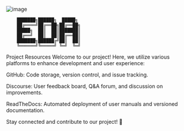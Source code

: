 ![image](https://github.com/user-attachments/assets/1f9931e0-316f-4aff-88d2-0a3966ce15a6)

        ███████╗██████╗  █████╗ 
        ██╔════╝██╔══██╗██╔══██╗
        █████╗  ██║  ██║███████║
        ██╔══╝  ██║  ██║██╔══██║
        ███████╗██████╔╝██║  ██║
        ╚══════╝╚═════╝ ╚═╝  ╚═╝
                                

Project Resources
Welcome to our project! Here, we utilize various platforms to enhance development and user experience:

GitHub: Code storage, version control, and issue tracking.

Discourse: User feedback board, Q&A forum, and discussion on improvements.

ReadTheDocs: Automated deployment of user manuals and versioned documentation.

Stay connected and contribute to our project! 🚀





